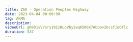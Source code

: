 ```yaml
---
title: ZSU - Operation Peoples Highway
date: 2023-04-04 00:00:00
tag: ARMA
description:
videoUrl: gN901vV7sry101zHLoVby2wqK500X7Abbov2bcsTIoOTlc
duration: 537
---
```

